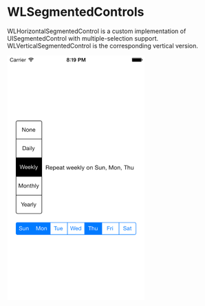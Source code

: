 WLSegmentedControls
======================

WLHorizontalSegmentedControl is a custom implementation of UISegmentedControl with multiple-selection support. WLVerticalSegmentedControl is the corresponding vertical version.

<img src="https://github.com/an0/WLSegmentedControls/raw/master/Demo/Screenshot.png" width="320" height="568">
